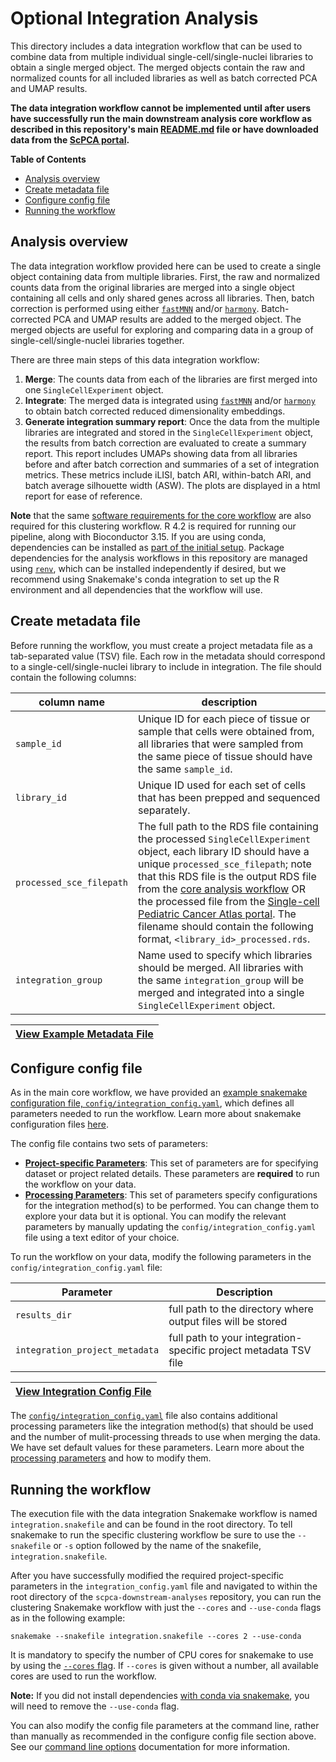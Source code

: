 # Optional Integration Analysis

This directory includes a data integration workflow that can be used to combine data from multiple individual single-cell/single-nuclei libraries to obtain a single merged object. 
The merged objects contain the raw and normalized counts for all included libraries as well as batch corrected PCA and UMAP results.

**The data integration workflow cannot be implemented until after users have successfully run the main downstream analysis core workflow as described in this repository's main [README.md](../README.md) file or have downloaded data from the [ScPCA portal](https://scpca.alexslemonade.org/).**

<!-- START doctoc generated TOC please keep comment here to allow auto update -->
<!-- DON'T EDIT THIS SECTION, INSTEAD RE-RUN doctoc TO UPDATE -->
**Table of Contents**

- [Analysis overview](#analysis-overview)
- [Create metadata file](#create-metadata-file)
- [Configure config file](#configure-config-file)
- [Running the workflow](#running-the-workflow)

<!-- END doctoc generated TOC please keep comment here to allow auto update -->

## Analysis overview

The data integration workflow provided here can be used to create a single object containing data from multiple libraries.
First, the raw and normalized counts data from the original libraries are merged into a single object containing all cells and only shared genes across all libraries.
Then, batch correction is performed using either [`fastMNN`](https://rdrr.io/github/LTLA/batchelor/man/fastMNN.html) and/or [`harmony`](https://portals.broadinstitute.org/harmony/articles/quickstart.html).
Batch-corrected PCA and UMAP results are added to the merged object.
The merged objects are useful for exploring and comparing data in a group of single-cell/single-nuclei libraries together.

There are three main steps of this data integration workflow:

1. **Merge**: The counts data from each of the libraries are first merged into one `SingleCellExperiment` object.
2. **Integrate**: The merged data is integrated using [`fastMNN`](https://rdrr.io/github/LTLA/batchelor/man/fastMNN.html) and/or [`harmony`](https://portals.broadinstitute.org/harmony/articles/quickstart.html) to obtain batch corrected reduced dimensionality embeddings.
3. **Generate integration summary report**: Once the data from the multiple libraries are integrated and stored in the `SingleCellExperiment` object, the results from batch correction are evaluated to create a summary report.
This report includes UMAPs showing data from all libraries before and after batch correction and summaries of a set of integration metrics.
These metrics include iLISI, batch ARI, within-batch ARI, and batch average silhouette width (ASW).
The plots are displayed in a html report for ease of reference.

**Note** that the same [software requirements for the core workflow](../README.md#3-additional-dependencies) are also required for this clustering workflow.
R 4.2 is required for running our pipeline, along with Bioconductor 3.15.
If you are using conda, dependencies can be installed as [part of the initial setup](../README.md#snakemakeconda-installation).
Package dependencies for the analysis workflows in this repository are managed using [`renv`](https://rstudio.github.io/renv/index.html), which can be installed independently if desired, but we recommend using Snakemake's conda integration to set up the R environment and all dependencies that the workflow will use.

## Create metadata file

Before running the workflow, you must create a project metadata file as a tab-separated value (TSV) file.
Each row in the metadata should correspond to a single-cell/single-nuclei library to include in integration.
The file should contain the following columns:

| column name | description |
| ----------- | ----------- |
| `sample_id` | Unique ID for each piece of tissue or sample that cells were obtained from,  all libraries that were sampled from the same piece of tissue should have the same `sample_id`. |
| `library_id` | Unique ID used for each set of cells that has been prepped and sequenced separately. |
| `processed_sce_filepath` | The full path to the RDS file containing the processed `SingleCellExperiment` object, each library ID should have a unique `processed_sce_filepath`; note that this RDS file is the output RDS file from the [core analysis workflow](../README.md#6-expected-output) OR the processed file from the [Single-cell Pediatric Cancer Atlas portal](https://scpca.alexslemonade.org/). The filename should contain the following format, `<library_id>_processed.rds`. |
| `integration_group` | Name used to specify which libraries should be merged. All libraries with the same `integration_group` will be merged and integrated into a single `SingleCellExperiment` object. |

|[View Example Metadata File](https://github.com/AlexsLemonade/scpca-downstream-analyses/blob/main/example-data/project-metadata/example-integration-library-metadata.tsv)|
|---|


## Configure config file

As in the main core workflow, we have provided an [example snakemake configuration file, `config/integration_config.yaml`](../config/integration_config.yaml), which defines all parameters needed to run the workflow.
Learn more about snakemake configuration files [here](https://snakemake.readthedocs.io/en/stable/snakefiles/configuration.html).

The config file contains two sets of parameters:

- **[Project-specific Parameters](../config/integration_config.yaml#L3)**: This set of parameters are for specifying dataset or project related details. 
These parameters are **required** to run the workflow on your data.
- **[Processing Parameters](../config/integration_config.yaml#L7)**: This set of parameters specify configurations for the integration method(s) to be performed.
You can change them to explore your data but it is optional.
You can modify the relevant parameters by manually updating the `config/integration_config.yaml` file using a text editor of your choice.

To run the workflow on your data, modify the following parameters in the `config/integration_config.yaml` file:

| Parameter        | Description |
|------------------|-------------|
| `results_dir` | full path to the directory where output files will be stored |
| `integration_project_metadata` | full path to your integration-specific project metadata TSV file |

|[View Integration Config File](../config/integration_config.yaml)|
|---|

The [`config/integration_config.yaml`](../config/integration_config.yaml) file also contains additional processing parameters like the integration method(s) that should be used and the number of mulit-processing threads to use when merging the data.
We have set default values for these parameters. 
Learn more about the [processing parameters](../additional-docs/processing-parameters.md#integration-analysis-parameters) and how to modify them.

## Running the workflow

The execution file with the data integration Snakemake workflow is named `integration.snakefile` and can be found in the root directory. 
To tell snakemake to run the specific clustering workflow be sure to use the `--snakefile` or `-s` option followed by the name of the snakefile, `integration.snakefile`.

After you have successfully modified the required project-specific parameters in the `integration_config.yaml` file and navigated to within the root directory of the `scpca-downstream-analyses` repository, you can run the clustering Snakemake workflow with just the `--cores` and `--use-conda` flags as in the following example:  

```
snakemake --snakefile integration.snakefile --cores 2 --use-conda
```

It is mandatory to specify the number of CPU cores for snakemake to use by using the [`--cores` flag](https://snakemake.readthedocs.io/en/stable/tutorial/advanced.html?highlight=cores#step-1-specifying-the-number-of-used-threads).
If `--cores` is given without a number, all available cores are used to run the workflow.

**Note:** If you did not install dependencies [with conda via snakemake](#snakemakeconda-installation), you will need to remove the `--use-conda` flag.

You can also modify the config file parameters at the command line, rather than manually as recommended in the configure config file section above.
See our [command line options](../additional-docs/command-line-options.md) documentation for more information.
